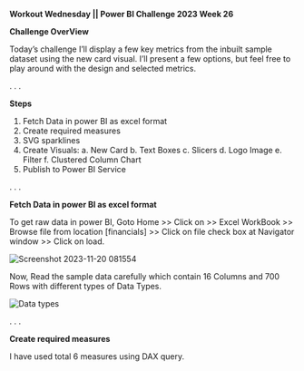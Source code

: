 **Workout Wednesday || Power BI Challenge 2023 Week 26**


**Challenge OverView**

Today’s challenge I’ll display a few key metrics from the inbuilt sample dataset using the new card visual. I’ll present a few options, but feel free to play around with the design and selected metrics.

. . .

**Steps**
1. Fetch Data in power BI as excel format
2. Create required measures
3. SVG sparklines
3. Create Visuals:
   a. New Card
   b. Text Boxes
   c. Slicers
   d. Logo Image
   e. Filter
   f. Clustered Column Chart
5. Publish to Power BI Service

. . .

**Fetch Data in power BI as excel format**

To get raw data in power BI, Goto Home >> Click on >> Excel WorkBook >> Browse file from location [financials] >> Click on file check box at Navigator window >> Click on load.

![Screenshot 2023-11-20 081554](https://github.com/Pushpendra5326/Power-BI/assets/145826060/01789ca9-9889-4793-8fd0-5e8844e45c08)

Now, Read the sample data carefully which contain 16 Columns and 700 Rows with different types of Data Types.

![Data types](https://github.com/Pushpendra5326/Power-BI/assets/145826060/023d5f6f-0e01-4317-9cc3-2044c7a96af2)

. . .

**Create required measures**

I have used total 6 measures using DAX query.



